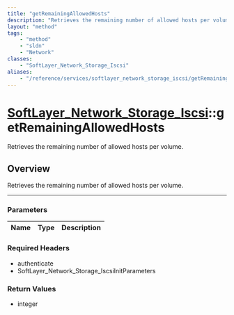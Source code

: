 ```yaml
---
title: "getRemainingAllowedHosts"
description: "Retrieves the remaining number of allowed hosts per volume."
layout: "method"
tags:
    - "method"
    - "sldn"
    - "Network"
classes:
    - "SoftLayer_Network_Storage_Iscsi"
aliases:
    - "/reference/services/softlayer_network_storage_iscsi/getRemainingAllowedHosts"
---
```

# [SoftLayer_Network_Storage_Iscsi](/reference/services/SoftLayer_Network_Storage_Iscsi)::getRemainingAllowedHosts


Retrieves the remaining number of allowed hosts per volume.


## Overview 
Retrieves the remaining number of allowed hosts per volume. 

-----

### Parameters 
|Name | Type | Description |
| --- | --- | --- |


### Required Headers
* authenticate
* SoftLayer_Network_Storage_IscsiInitParameters


### Return Values
* integer




